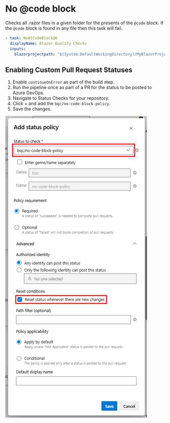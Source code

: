 # No @code block

Checks all .razor files in a given folder for the presents of the `@code` block. If the `@code` block is found in any file then this task will fail.

```yaml
- task: NoAtCodeBlock@0
  displayName: Blazor Quality Checks
  inputs:
    blazorprojectpath: "$(System.DefaultWorkingDirectory)/MyBlazorProject"
```

## Enabling Custom Pull Request Statuses

1. Enable `continueOnError` as part of the build step.
2. Run the pipeline once as part of a PR for the status to be posted to Azure DevOps.
3. Navigate to Status Checks for your repository.
4. Click + and add the `bqc/no-code-block-policy`.
5. Save the changes.

![No Code Block custom Azure DevOps Status](https://github.com/mbaksh01/no-at-code-blocks/blob/main/no-code-block-extension/images/custom-status-no-code-block.png)
